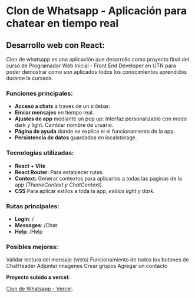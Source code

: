 # Clon de Whatsapp - Aplicación para chatear en tiempo real

## Desarrollo web con React:

Clon de whatsapp es una aplicación que desarrollo como proyecto final del curso de Programador Web Inicial - Front End Developer en UTN para poder demostrar como son aplicados todos los conocimientos aprendidos durante la cursada.

### Funciones principales:

- **Acceso a chats** a traves de un sidebar.
- **Enviar mensajes** en tiempo real.
- **Ajustes de app** mediante un pop up:
  Interfaz personalizable con modo dark y light.
  Cambiar nombre de uruario.
- **Página de ayuda** donde se explica el el funcionamiento de la app.
- **Persistencia de datos** guardados en localstorage.

### Tecnologías utilizadas:

- **React + Vite**
- **React Router:** Para establecer rutas.
- **Context:** Generar contextos para aplicarlos a todas las paginas de la app _(ThemeContext y ChatContext)._
- **CSS** Para aplicar estilos a toda la app, _estilos light y dark._

### Rutas principales:

- **Login**: /
- **Messages**: /Chat
- **Help**: /Help

### Posibles mejoras:

Validar lectura del mensaje _(visto)_
Funcionamiento de todos los botones de ChatHeader
Adjuntar imagenes
Crear grupos
Agregar un contacto


**Proyecto subido a vercel:** 

[Clon de Whatsapp - Vercel](https://proyectofinal-clondewhatsapp.vercel.app/).